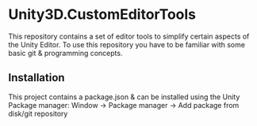 # Unity3D.CustomEditorTools

This repository contains a set of editor tools to simplify certain aspects of the Unity Editor.
To use this repository you have to be familiar with some basic git & programming concepts.

## Installation

This project contains a package.json & can be installed using the Unity Package manager:
Window -> Package manager -> Add package from disk/git repository